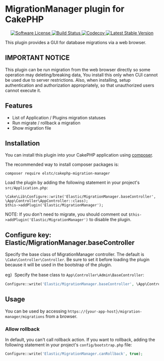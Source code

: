 # MigrationManager plugin for CakePHP

<p align="center">
    <a href="LICENSE.txt" target="_blank">
        <img alt="Software License" src="https://img.shields.io/badge/license-MIT-brightgreen.svg?style=flat-square">
    </a>
    <a href="https://github.com/elstc/cakephp-migration-manager/actions" target="_blank">
        <img alt="Build Status" src="https://img.shields.io/github/workflow/status/elstc/cakephp-migration-manager/CakePHP%20Plugin%20CI?style=flat-square">
    </a>
    <a href="https://codecov.io/gh/elstc/cakephp-migration-manager" target="_blank">
        <img alt="Codecov" src="https://img.shields.io/codecov/c/github/elstc/cakephp-migration-manager.svg?style=flat-square">
    </a>
    <a href="https://packagist.org/packages/elstc/cakephp-migration-manager" target="_blank">
        <img alt="Latest Stable Version" src="https://img.shields.io/packagist/v/elstc/cakephp-migration-manager.svg?style=flat-square">
    </a>
</p>

This plugin provides a GUI for database migrations via a web browser.

## IMPORTANT NOTICE

This plugin can be run migration from the web browser directly
so some operation may deleting/breaking data,
You install this only when CUI cannot be used due to server restrictions.
Also, when installing, setup authentication and authorization appropriately,
so that unauthorized users cannot execute it.

## Features

- List of Application / Plugins migration statuses
- Run migrate / rollback a migration
- Show migration file

## Installation

You can install this plugin into your CakePHP application using [composer](http://getcomposer.org).

The recommended way to install composer packages is:

```
composer require elstc/cakephp-migration-manager
```

Load the plugin by adding the following statement in your project's `src/Application.php`:

```
\Cake\Lib\Configure::write('Elastic/MigrationManager.baseController', \App\Controller\AppController::class);
$this->addPlugin('Elastic/MigrationManager');
```

NOTE: If you don't need to migrate, you should comment out `$this->addPlugin('Elastic/MigrationManager')` to disable the plugin.

## Configure key: Elastic/MigrationManager.baseController

Specify the base class of MigrationManager controller. The default is `\Cake\Controller\Controller`.
Be sure to set it before loading the plugin because it will be used in the bootstrap of the plugin.

eg）Specify the base class to `App\Controller\Admin\BaseController`:

```php
Configure::write('Elastic/MigrationManager.baseController', \App\Controller\Admin\BaseController::class);
```

## Usage

You can be used by accessing `https://{your-app-host}/migration-manager/migrations` from a browser.

### Allow rollback

In default, you can't call rollback action.
If you want to rollback, adding the following statement in your project's `config/bootstrap.php` file:

```php
Configure::write('Elastic/MigrationManager.canRollback', true);
```
